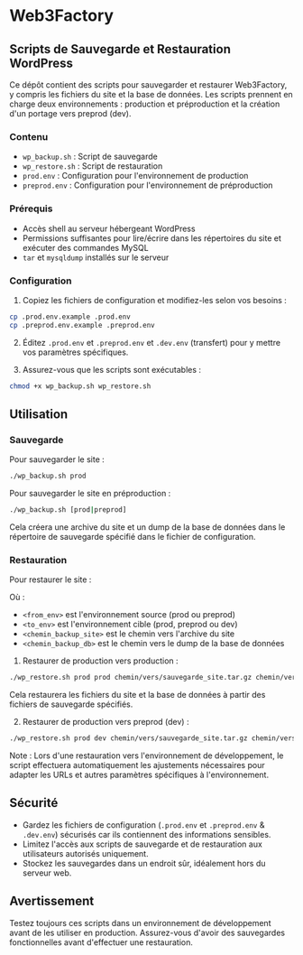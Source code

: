 # Web3Factory

## Scripts de Sauvegarde et Restauration WordPress

Ce dépôt contient des scripts pour sauvegarder et restaurer Web3Factory, y compris les fichiers du site et la base de données. Les scripts prennent en charge deux environnements : production et préproduction et la création d'un portage vers preprod (dev).

### Contenu

- `wp_backup.sh` : Script de sauvegarde
- `wp_restore.sh` : Script de restauration
- `prod.env` : Configuration pour l'environnement de production
- `preprod.env` : Configuration pour l'environnement de préproduction

### Prérequis

- Accès shell au serveur hébergeant WordPress
- Permissions suffisantes pour lire/écrire dans les répertoires du site et exécuter des commandes MySQL
- `tar` et `mysqldump` installés sur le serveur

### Configuration

1. Copiez les fichiers de configuration et modifiez-les selon vos besoins :

```bash
cp .prod.env.example .prod.env
cp .preprod.env.example .preprod.env
```

2. Éditez `.prod.env` et `.preprod.env` et `.dev.env` (transfert) pour y mettre vos paramètres spécifiques.

3. Assurez-vous que les scripts sont exécutables :

```bash
chmod +x wp_backup.sh wp_restore.sh
```

## Utilisation

### Sauvegarde

Pour sauvegarder le site :

```bash
./wp_backup.sh prod
```

Pour sauvegarder le site en préproduction :

```bash
./wp_backup.sh [prod|preprod]
```

Cela créera une archive du site et un dump de la base de données dans le répertoire de sauvegarde spécifié dans le fichier de configuration.

### Restauration

Pour restaurer le site :

Où :
- `<from_env>` est l'environnement source (prod ou preprod)
- `<to_env>` est l'environnement cible (prod, preprod ou dev)
- `<chemin_backup_site>` est le chemin vers l'archive du site
- `<chemin_backup_db>` est le chemin vers le dump de la base de données

1. Restaurer de production vers production :

```bash
./wp_restore.sh prod prod chemin/vers/sauvegarde_site.tar.gz chemin/vers/sauvegarde_db.sql
```

Cela restaurera les fichiers du site et la base de données à partir des fichiers de sauvegarde spécifiés.

2. Restaurer de production vers preprod (dev) :

```bash
./wp_restore.sh prod dev chemin/vers/sauvegarde_site.tar.gz chemin/vers/sauvegarde_db.sql
```


Note : Lors d'une restauration vers l'environnement de développement, le script effectuera automatiquement les ajustements nécessaires pour adapter les URLs et autres paramètres spécifiques à l'environnement.



## Sécurité

- Gardez les fichiers de configuration (`.prod.env` et `.preprod.env` & `.dev.env`) sécurisés car ils contiennent des informations sensibles.
- Limitez l'accès aux scripts de sauvegarde et de restauration aux utilisateurs autorisés uniquement.
- Stockez les sauvegardes dans un endroit sûr, idéalement hors du serveur web.

## Avertissement

Testez toujours ces scripts dans un environnement de développement avant de les utiliser en production. Assurez-vous d'avoir des sauvegardes fonctionnelles avant d'effectuer une restauration.